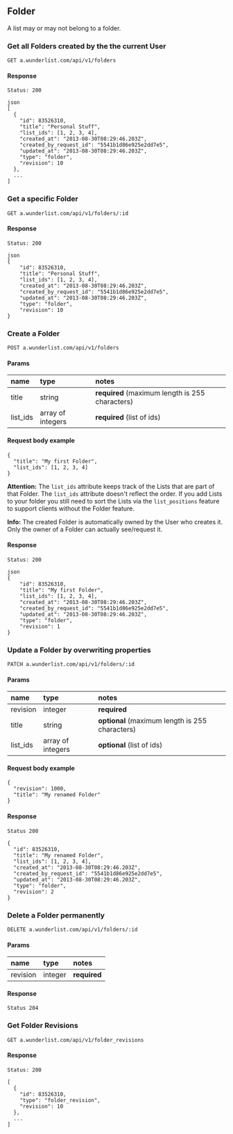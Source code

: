 ## Folder

A list may or may not belong to a folder.

### Get all Folders created by the the current User

    GET a.wunderlist.com/api/v1/folders

#### Response

    Status: 200

    json
    [
      {
        "id": 83526310,
        "title": "Personal Stuff",
        "list_ids": [1, 2, 3, 4],
        "created_at": "2013-08-30T08:29:46.203Z",
        "created_by_request_id": "5541b1d86e925e2dd7e5",
        "updated_at": "2013-08-30T08:29:46.203Z",
        "type": "folder",
        "revision": 10
      },
      ...
    ]

### Get a specific Folder

    GET a.wunderlist.com/api/v1/folders/:id

#### Response

    Status: 200

    json
    {
        "id": 83526310,
        "title": "Personal Stuff",
        "list_ids": [1, 2, 3, 4],
        "created_at": "2013-08-30T08:29:46.203Z",
        "created_by_request_id": "5541b1d86e925e2dd7e5",
        "updated_at": "2013-08-30T08:29:46.203Z",
        "type": "folder",
        "revision": 10
    } 

### Create a Folder

    POST a.wunderlist.com/api/v1/folders

#### Params

name      | type    | notes
:---------|:--------|:------------
title     | string  | **required** (maximum length is 255 characters)
list_ids  | array of integers | **required** (list of ids)

#### Request body example

    {
      "title": "My first Folder",
      "list_ids": [1, 2, 3, 4]
    }

**Attention:** The `list_ids` attribute keeps track of the Lists that are part of that Folder. The `list_ids` attribute doesn't reflect the order. If you add Lists to your folder you still need to sort the Lists via the `list_positions` feature to support clients without the Folder feature.

**Info:** The created Folder is automatically owned by the User who creates it. Only the owner of a Folder can actually see/request it.

#### Response


    Status: 200

    json
    {
        "id": 83526310,
        "title": "My first Folder",
        "list_ids": [1, 2, 3, 4],
        "created_at": "2013-08-30T08:29:46.203Z",
        "created_by_request_id": "5541b1d86e925e2dd7e5",
        "updated_at": "2013-08-30T08:29:46.203Z",
        "type": "folder",
        "revision": 1
    } 

### Update a Folder by overwriting properties

    PATCH a.wunderlist.com/api/v1/folders/:id

#### Params

name      | type    | notes
:---------|:--------|:---------
revision  | integer | **required**
title     | string  | **optional** (maximum length is 255 characters)
list_ids  | array of integers | **optional** (list of ids)

#### Request body example

    {
      "revision": 1000,
      "title": "My renamed Folder"
    }

#### Response

    Status 200

    {
      "id": 83526310,
      "title": "My renamed Folder",
      "list_ids": [1, 2, 3, 4],
      "created_at": "2013-08-30T08:29:46.203Z",
      "created_by_request_id": "5541b1d86e925e2dd7e5",
      "updated_at": "2013-08-30T08:29:46.203Z",
      "type": "folder",
      "revision": 2
    }

### Delete a Folder permanently

    DELETE a.wunderlist.com/api/v1/folders/:id

#### Params

name      | type    | notes
:---------|:--------|:---------
revision  | integer | **required**

#### Response

    Status 204

### Get Folder Revisions

    GET a.wunderlist.com/api/v1/folder_revisions

#### Response

    Status: 200

    [
      {
        "id": 83526310,
        "type": "folder_revision",
        "revision": 10
      },
      ...
    ]
